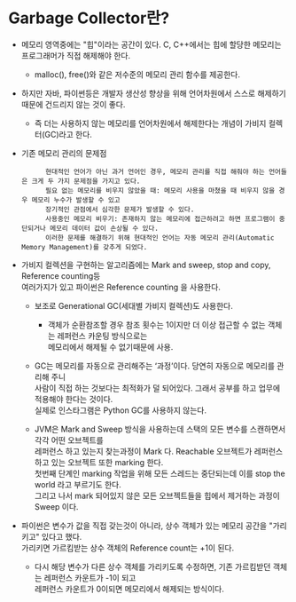# Garbage Collector란?

- 메모리 영역중에는 "힙"이라는 공간이 있다. C, C++에서는 힙에 할당한 메모리는 프로그래머가 직접 해제해야 한다.
    - malloc(), free()와 같은 저수준의 메모리 관리 함수를 제공한다.
- 하지만 자바, 파이썬등은 개발자 생산성 향상을 위해 언어차원에서 스스로 해제하기 때문에 건드리지 않는 것이 좋다.
    - 즉 더는 사용하지 않는 메모리를 언어차원에서 해제한다는 개념이 가비지 컬렉터(GC)라고 한다.

- 기존 메모리 관리의 문제점


            현대적인 언어가 아닌 과거 언어인 경우, 메모리 관리를 직접 해줘야 하는 언어들은 크게 두 가지 문제점을 가지고 있다.
            필요 없는 메모리를 비우지 않았을 때: 메모리 사용을 마쳤을 때 비우지 않을 경우 메모리 누수가 발생할 수 있고 
            장기적인 관점에서 심각한 문제가 발생할 수 있다.
            사용중인 메모리 비우기: 존재하지 않는 메모리에 접근하려고 하면 프로그램이 중단되거나 메모리 데이터 값이 손상될 수 있다.
            이러한 문제를 해결하기 위해 현대적인 언어는 자동 메모리 관리(Automatic Memory Management)를 갖추게 되었다.

- 가비지 컬렉션을 구현하는 알고리즘에는 Mark and sweep, stop and copy, Reference counting등<br>
여러가지가 있고 파이썬은 Reference counting 을 사용한다.
    - 보조로 Generational GC(세대별 가비지 컬렉션)도 사용한다.
        - 객체가 순환참조할 경우 참조 횟수는 1이지만 더 이상 접근할 수 없는 객체는 레퍼런스 카운팅 방식으로는<br>
         메모리에서 해제될 수 없기때문에 사용.
    
    - GC는 메모리를 자동으로 관리해주는 ‘과정’이다. 당연히 자동으로 메모리를 관리해 주니<br>
     사람이 직접 하는 것보다는 최적화가 덜 되어있다. 그래서 공부를 하고 업무에 적용해야 한다는 것이다.<br>
     실제로 인스타그램은 Python GC를 사용하지 않는다.
     
    - JVM은 Mark and Sweep 방식을 사용하는데 스택의 모든 변수를 스캔하면서 각각 어떤 오브젝트를<br>
     레퍼런스 하고 있는지 찾는과정이 Mark 다. Reachable 오브젝트가 레퍼런스하고 있는 오브젝트 또한 marking 한다.<br>
     첫번째 단계인 marking 작업을 위해 모든 스레드는 중단되는데 이를 stop the world 라고 부르기도 한다.<br>
     그리고 나서 mark 되어있지 않은 모든 오브젝트들을 힙에서 제거하는 과정이 Sweep 이다.
     
- 파이썬은 변수가 값을 직접 갖는것이 아니라, 상수 객체가 있는 메모리 공간을 "가리키고" 있다고 했다.<br>
가리키면 가르킴받는 상수 객체의 Reference count는 +1이 된다.
    - 다시 해당 변수가 다른 상수 객체를 가리키도록 수정하면, 기존 가르킴받던 객체는 레퍼런스 카운트가 -1이 되고<br>
    레퍼런스 카운트가 0이되면 메모리에서 해제되는 방식이다.
    
